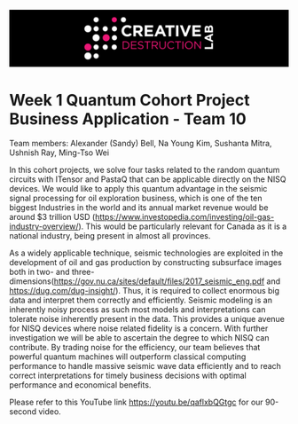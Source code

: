 ![CDL 2020 Cohort Project](../figures/CDL_logo.jpg)
# Week 1 Quantum Cohort Project Business Application - Team 10

Team members: Alexander (Sandy) Bell, Na Young Kim, Sushanta Mitra, Ushnish Ray, Ming-Tso Wei

In this cohort projects, we solve four tasks related to the random quantum circuits with ITensor and PastaQ that can be applicable directly on the NISQ devices. We would like to apply this quantum advantage in the seismic signal processing for oil exploration business, which is one of the ten biggest Industries in the world and its annual market revenue would be around $3 trillion USD (https://www.investopedia.com/investing/oil-gas-industry-overview/). This would be particularly relevant for Canada as it is a national industry, being present in almost all provinces.

As a widely applicable technique, seismic technologies are exploited in the development of oil and gas production by constructing subsurface images both in two- and three-dimensions(https://gov.nu.ca/sites/default/files/2017_seismic_eng.pdf and https://dug.com/dug-insight/). Thus, it is required to collect enormous big data and interpret them correctly and efficiently. Seismic modeling is an inherently noisy process as such most models and interpretations can tolerate noise inherently present in the data. This provides a unique avenue for NISQ devices where noise related fidelity is a concern. With further investigation we will be able to ascertain the degree to which NISQ can contribute. By trading noise for the efficiency, our team believes that powerful quantum machines will outperform classical computing performance to handle massive seismic wave data efficiently and to reach correct interpretations for timely business decisions with optimal performance and economical benefits.

Please refer to this YouTube link https://youtu.be/qaflxbQGtgc for our 90-second video.

